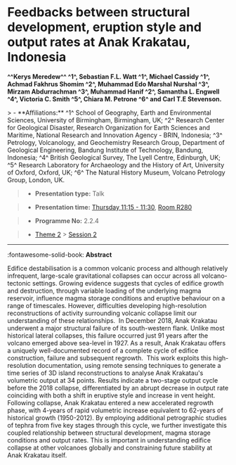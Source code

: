# Feedbacks between structural development, eruption style and output rates at Anak Krakatau, Indonesia

**^^Kerys Meredew^^  ^1^, Sebastian F.L. Watt ^1^, Michael Cassidy ^1^, Achmad Fakhrus Shomim ^2^, Muhammad Edo Marshal Nurshal ^3^, Mirzam Abdurrachman ^3^, Muhammad Hanif ^2^, Samantha L. Engwell ^4^, Victoria C. Smith ^5^, Chiara M. Petrone ^6^ and Carl T.E Stevenson.**

<!-- more -->> - **Affiliations:** ^1^ School of Geography, Earth and Environmental Sciences, University of Birmingham, Birmingham, UK; ^2^ Research Center for Geological Disaster, Research Organization for Earth Sciences and Maritime, National Research and Innovation Agency - BRIN, Indonesia; ^3^ Petrology, Volcanology, and Geochemistry Research Group, Department of Geological Engineering, Bandung Institute of Technology, Bandung, Indonesia; ^4^ British Geological Survey, The Lyell Centre, Edinburgh, UK; ^5^ Research Laboratory for Archaeology and the History of Art, University of Oxford, Oxford, UK; ^6^ The Natural History Museum, Volcano Petrology Group, London, UK. 

> - **Presentation type:** Talk

> - **Presentation time:** [Thursday 11:15 - 11:30](../sessions_comparison.md#__tabbed_3_3), [Room R280](../maps_venue.md#__tabbed_1_1)

> - **Programme No:** 2.2.4

> - [Theme 2](../theme2.md) > [Session 2](../sessions/session-2-2.md)

--- 

:fontawesome-solid-book: **Abstract**

Edifice destabilisation is a common volcanic process and although relatively infrequent, large-scale gravitational collapses can occur across all volcano-tectonic settings. Growing evidence suggests that cycles of edifice growth and destruction, through variable loading of the underlying magma reservoir, influence magma storage conditions and eruptive behaviour on a range of timescales. However, difficulties developing high-resolution reconstructions of activity surrounding volcanic collapse limit our understanding of these relationships. 
In December 2018, Anak Krakatau underwent a major structural failure of its south-western flank. Unlike most historical lateral collapses, this failure occurred just 91 years after the volcano emerged above sea-level in 1927. As a result, Anak Krakatau offers a uniquely well-documented record of a complete cycle of edifice construction, failure and subsequent regrowth. 
This work exploits this high-resolution documentation, using remote sensing techniques to generate a time series of 3D island reconstructions to analyse Anak Krakatau's volumetric output at 34 points. Results indicate a two-stage output cycle before the 2018 collapse, differentiated by an abrupt decrease in output rate coinciding with both a shift in eruptive style and increase in vent height. Following collapse, Anak Krakatau entered a new accelerated regrowth phase, with 4-years of rapid volumetric increase equivalent to 62-years of historical growth (1950-2012). By employing additional petrographic studies of tephra from five key stages through this cycle, we further investigate this coupled relationship between structural development, magma storage conditions and output rates. This is important in understanding edifice collapse at other volcanoes globally and constraining future stability at Anak Krakatau itself.

